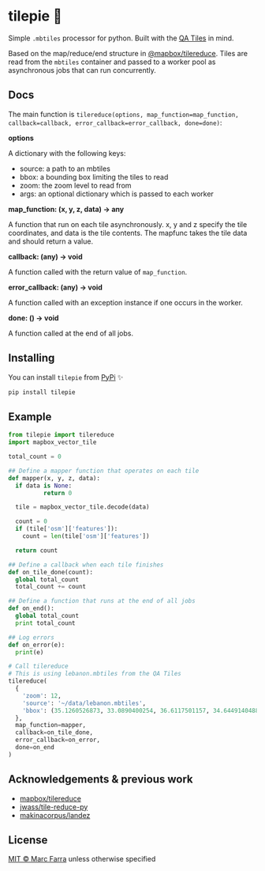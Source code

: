 tilepie 🍕
==========

Simple `.mbtiles` processor for python. Built with the [QA Tiles](https://osmlab.github.io/osm-qa-tiles/) in mind.

Based on the map/reduce/end structure in [@mapbox/tilereduce](https://github.com/mapbox/tile-reduce). Tiles are read from the `mbtiles` container and passed to a worker pool as asynchronous jobs that can run concurrently.

Docs
----
The main function is `tilereduce(options, map_function=map_function, callback=callback, error_callback=error_callback, done=done)`:

**options**

A dictionary with the following keys:
- source: a path to an mbtiles
- bbox: a bounding box limiting the tiles to read
- zoom: the zoom level to read from
- args: an optional dictionary which is passed to each worker

**map_function: (x, y, z, data) -> any**

A function that run on each tile asynchronously.
x, y and z specify the tile coordinates, and data is the tile contents.
The mapfunc takes the tile data and should return a value.

**callback: (any) -> void**

A function called with the return value of `map_function`.

**error_callback: (any) -> void**

A function called with an exception instance if one occurs in the worker.

**done: () -> void**

A function called at the end of all jobs.

Installing
----------
You can install `tilepie` from [PyPi](https://pypi.python.org/pypi/tilepie) ✨

```sh
pip install tilepie
```

Example
-------
```python
from tilepie import tilereduce
import mapbox_vector_tile

total_count = 0

## Define a mapper function that operates on each tile
def mapper(x, y, z, data):
  if data is None:
          return 0

  tile = mapbox_vector_tile.decode(data)

  count = 0
  if (tile['osm']['features']):
    count = len(tile['osm']['features'])

  return count

## Define a callback when each tile finishes
def on_tile_done(count):
  global total_count
  total_count += count

## Define a function that runs at the end of all jobs
def on_end():
  global total_count
  print total_count

## Log errors
def on_error(e):
  print(e)

# Call tilereduce
# This is using lebanon.mbtiles from the QA Tiles
tilereduce(
  {
    'zoom': 12,
    'source': '~/data/lebanon.mbtiles',
    'bbox': (35.1260526873, 33.0890400254, 36.6117501157, 34.6449140488)
  },
  map_function=mapper,
  callback=on_tile_done,
  error_callback=on_error,
  done=on_end
)
```

Acknowledgements & previous work
--------------------------------
- [mapbox/tilereduce](https://github.com/mapbox/tile-reduce)
- [jwass/tile-reduce-py](https://github.com/jwass/tile-reduce-py/)
- [makinacorpus/landez](https://github.com/makinacorpus/landez/)

License
----------
[MIT © Marc Farra](LICENSE.md) unless otherwise specified
